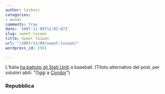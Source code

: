 ```yaml
---
author: leibniz
categories:
- mondi
comments: true
date: '2007-11-09T12:02:07Z'
slug: sweet-taiwan
title: Sweet Taiwan
url: "/2007/11/09/sweet-taiwan/"
wordpress_id: 2591

---
```

L'Italia [ha battuto gli Stati Uniti](https://www.repubblica.it/2007/11/sezioni/sport/baseball-battuti-usa/baseball-battuti-usa/baseball-battuti-usa.html) a baseball. (Titolo alternativo del post, per solutori abili: "Oggi a [Condor](https://condor.blog.rai.it/)")

### Repubblica
